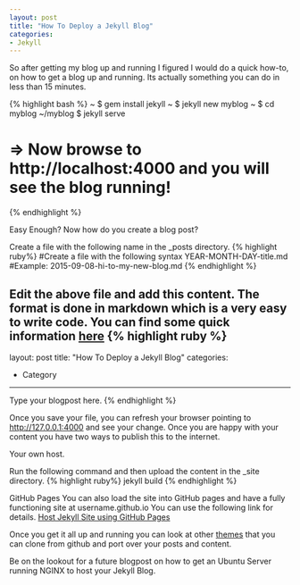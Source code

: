 ```yaml
---
layout: post
title: "How To Deploy a Jekyll Blog"
categories:
- Jekyll
---
```

So after getting my blog up and running I figured I would do a quick how-to, on how to get a blog up and running. Its actually something you can do in less than 15 minutes.

{% highlight bash %}
~ $ gem install jekyll
~ $ jekyll new myblog
~ $ cd myblog
~/myblog $ jekyll serve
# => Now browse to http://localhost:4000 and you will see the blog running!
{% endhighlight %}

Easy Enough? Now how do you create a blog post?

Create a file with the following name in the \_posts directory.
{% highlight ruby%}
#Create a file with the following syntax
YEAR-MONTH-DAY-title.md
#Example: 2015-09-08-hi-to-my-new-blog.md
{% endhighlight %}

Edit the above file and add this content. The format is done in markdown which is a very easy to write code. You can find some quick information [here](https://help.github.com/articles/markdown-basics/)
{% highlight ruby %}
---
layout: post
title: "How To Deploy a Jekyll Blog"
categories:
- Category
---
Type your blogpost here.
{% endhighlight %}

Once you save your file, you can refresh your browser pointing to http://127.0.0.1:4000 and see your change. Once you are happy with your content you have two ways to publish this to the internet.

Your own host.

Run the following command and then upload the content in the \_site directory.
{% highlight ruby%}
jekyll build
{% endhighlight %}

GitHub Pages
You can also load the site into GitHub pages and have a fully functioning site at username.github.io
You can use the following link for details.
[Host Jekyll Site using GitHub Pages](http://jekyllrb.com/docs/github-pages/)

Once you get it all up and running you can look at other [themes](http://jekyllthemes.org/) that you can clone from github and port over your posts and content.

Be on the lookout for a future blogpost on how to get an Ubuntu Server running NGINX to host your Jekyll Blog.
